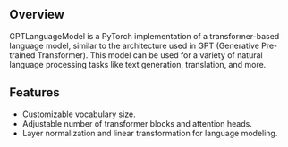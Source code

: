 ## **Overview**
GPTLanguageModel is a PyTorch implementation of a transformer-based language model, similar to the architecture used in GPT (Generative Pre-trained Transformer). This model can be used for a variety of natural language processing tasks like text generation, translation, and more.

## **Features**
- Customizable vocabulary size.
- Adjustable number of transformer blocks and attention heads.
- Layer normalization and linear transformation for language modeling.

